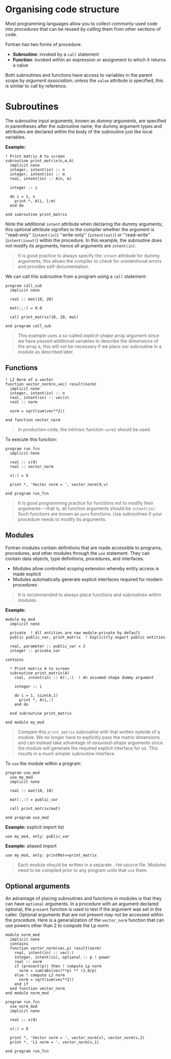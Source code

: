 # Organising code structure

Most programming languages allow you to collect commonly-used code into
_procedures_ that can be reused by _calling_ them from other sections of code.

Fortran has two forms of procedure:

- **Subroutine**: invoked by a `call` statement
- **Function**: invoked within an expression or assignment to which it returns a value

Both subroutines and functions have access to variables in the parent scope by _argument association_;
unless the `value` attribute is specified, this is similar to call by reference.

# Subroutines

The subroutine input arguments, known as _dummy arguments_, are specified in parentheses after the subroutine name;
the dummy argument types and attributes are declared within the body of the subroutine just like local variables.

**Example:**

```{play-code-block} fortran
! Print matrix A to screen
subroutine print_matrix(n,m,A)
  implicit none
  integer, intent(in) :: n
  integer, intent(in) :: m
  real, intent(in) :: A(n, m)

  integer :: i

  do i = 1, n
    print *, A(i, 1:m)
  end do

end subroutine print_matrix
```

Note the additional `intent` attribute when declaring the dummy arguments; this optional attribute signifies to the compiler whether the argument
is ''read-only'' (`intent(in)`) ''write-only'' (`intent(out)`) or ''read-write'' (`intent(inout)`) within the procedure.
In this example, the subroutine does not modify its arguments, hence all arguments are `intent(in)`.

> It is good practice to always specify the `intent` attribute for
> dummy arguments; this allows the compiler to check for unintentional errors and provides self-documentation.

We can call this subroutine from a program using a `call` statement:

```{play-code-block} fortran
program call_sub
  implicit none

  real :: mat(10, 20)

  mat(:,:) = 0.0

  call print_matrix(10, 20, mat)

end program call_sub
```

> This example uses a so-called _explicit-shape_ array argument since we have passed additional variables to describe
> the dimensions of the array `A`; this will not be necessary if we place our subroutine in a module as described later.

## Functions

```{play-code-block} fortran
! L2 Norm of a vector
function vector_norm(n,vec) result(norm)
  implicit none
  integer, intent(in) :: n
  real, intent(in) :: vec(n)
  real :: norm

  norm = sqrt(sum(vec**2))

end function vector_norm
```

> In production code, the intrinsic function `norm2` should be used.

To execute this function:

```{play-code-block} fortran
program run_fcn
  implicit none

  real :: v(9)
  real :: vector_norm

  v(:) = 9

  print *, 'Vector norm = ', vector_norm(9,v)

end program run_fcn
```

> It is good programming practice for functions not to modify their arguments---that is, all function arguments should be `intent(in)`.
> Such functions are known as `pure` functions.
> Use subroutines if your procedure needs to modify its arguments.

## Modules

Fortran modules contain definitions that are made accessible to programs, procedures, and other modules through the `use` statement.
They can contain data objects, type definitions, procedures, and interfaces.

- Modules allow controlled scoping extension whereby entity access is made explicit
- Modules automatically generate explicit interfaces required for modern procedures

> It is recommended to always place functions and subroutines
> within modules.

**Example:**

```{play-code-block} fortran
module my_mod
  implicit none

  private  ! All entities are now module-private by default
  public public_var, print_matrix  ! Explicitly export public entities

  real, parameter :: public_var = 2
  integer :: private_var

contains

  ! Print matrix A to screen
  subroutine print_matrix(A)
    real, intent(in) :: A(:,:)  ! An assumed-shape dummy argument

    integer :: i

    do i = 1, size(A,1)
      print *, A(i,:)
    end do

  end subroutine print_matrix

end module my_mod
```

> Compare this `print_matrix` subroutine with that written outside of a module.
> We no longer have to explicitly pass the matrix dimensions and can instead take
> advantage of _assumed-shape_ arguments since the module will generate the required
> explicit interface for us. This results in a much simpler subroutine interface.

To `use` the module within a program:

```{play-code-block} fortran
program use_mod
  use my_mod
  implicit none

  real :: mat(10, 10)

  mat(:,:) = public_var

  call print_matrix(mat)

end program use_mod
```

**Example:** explicit import list

```{play-code-block} fortran
use my_mod, only: public_var
```

**Example:** aliased import

```{play-code-block} fortran
use my_mod, only: printMat=>print_matrix
```

> Each module should be written in a separate `.f90` source file. Modules need to be compiled prior to any program units that `use` them.

## Optional arguments

An advantage of placing subroutines and functions in modules is that they can have ```optional``` arguments. In a procedure with an argument declared optional, the ```present``` function is used to test if the argument was set in the caller. Optional arguments that are not present may not be accessed within the procedure. Here is a generalization of the ```vector_norm``` function that can use powers other than 2 to compute the Lp norm.

```
module norm_mod
  implicit none
  contains
  function vector_norm(vec,p) result(norm)
    real, intent(in) :: vec(:)
    integer, intent(in), optional :: p ! power
    real :: norm
    if (present(p)) then ! compute Lp norm
      norm = sum(abs(vec)**p) ** (1.0/p)
    else ! compute L2 norm
      norm = sqrt(sum(vec**2))
    end if
  end function vector_norm
end module norm_mod

program run_fcn
  use norm_mod
  implicit none

  real :: v(9)

  v(:) = 9

  print *, 'Vector norm = ', vector_norm(v), vector_norm(v,2)
  print *, 'L1 norm = ', vector_norm(v,1)

end program run_fcn
```
